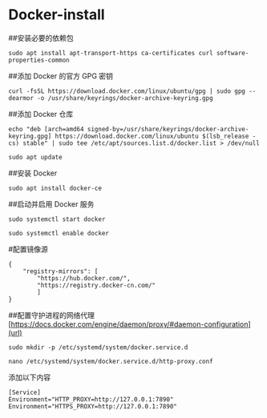 # Docker-install

##安装必要的依赖包

	sudo apt install apt-transport-https ca-certificates curl software-properties-common

##添加 Docker 的官方 GPG 密钥

	curl -fsSL https://download.docker.com/linux/ubuntu/gpg | sudo gpg --dearmor -o /usr/share/keyrings/docker-archive-keyring.gpg

##添加 Docker 仓库

	echo "deb [arch=amd64 signed-by=/usr/share/keyrings/docker-archive-keyring.gpg] https://download.docker.com/linux/ubuntu $(lsb_release -cs) stable" | sudo tee /etc/apt/sources.list.d/docker.list > /dev/null

	sudo apt update

##安装 Docker

	sudo apt install docker-ce

##启动并启用 Docker 服务

	sudo systemctl start docker

	sudo systemctl enable docker

#配置镜像源

	{
    	"registry-mirrors": [
        	"https://hub.docker.com/",
        	"https://registry.docker-cn.com/"
    		]
	}

 ##配置守护进程的网络代理[https://docs.docker.com/engine/daemon/proxy/#daemon-configuration](url)

 	sudo mkdir -p /etc/systemd/system/docker.service.d

  	nano /etc/systemd/system/docker.service.d/http-proxy.conf

   添加以下内容
   
	[Service]
	Environment="HTTP_PROXY=http://127.0.0.1:7890"
	Environment="HTTPS_PROXY=http://127.0.0.1:7890"
